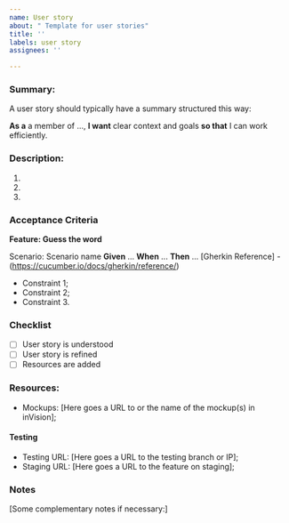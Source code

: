 ```yaml
---
name: User story
about: " Template for user stories"
title: ''
labels: user story
assignees: ''

---
```


### Summary:
A user story should typically have a summary structured this way:

**As a** a member of ...,
**I want** clear context and goals
 **so that** I can work efficiently.

### Description:
1.
2.
3.

### Acceptance Criteria

**Feature: Guess the word**

Scenario: Scenario name
    **Given** ...
    **When** ...
    **Then** ...
[Gherkin Reference] - (https://cucumber.io/docs/gherkin/reference/)

- Constraint 1;
- Constraint 2;
- Constraint 3.

### Checklist
-[ ] User story is understood 
-[ ] User story is refined
-[ ] Resources are added

### Resources:

* Mockups: [Here goes a URL to or the name of the mockup(s) in inVision];

#### Testing
* Testing URL: [Here goes a URL to the testing branch or IP];
* Staging URL: [Here goes a URL to the feature on staging];

### Notes

[Some complementary notes if necessary:]
